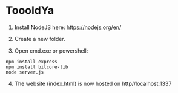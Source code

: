 # ToooldYa

1. Install NodeJS here: https://nodejs.org/en/

2. Create a new folder.

3. Open cmd.exe or powershell:
```npm init -y
npm install express
npm install bitcore-lib
node server.js
```

4. The website (index.html) is now hosted on http//localhost:1337
